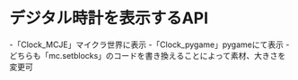 # デジタル時計を表示するAPI
-「Clock_MCJE」マイクラ世界に表示
-「Clock_pygame」pygameにて表示
-どちらも「mc.setblocks」のコードを書き換えることによって素材、大きさを変更可
